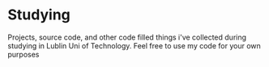 # Studying
Projects, source code, and other code filled things i've collected during studying in Lublin Uni of Technology. Feel free to use my code for your own purposes
